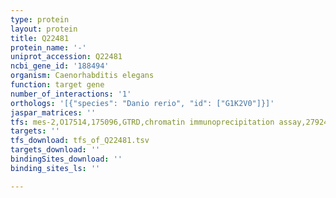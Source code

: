 ```yaml
---
type: protein
layout: protein
title: Q22481
protein_name: '-'
uniprot_accession: Q22481
ncbi_gene_id: '188494'
organism: Caenorhabditis elegans
function: target gene
number_of_interactions: '1'
orthologs: '[{"species": "Danio rerio", "id": ["G1K2V0"]}]'
jaspar_matrices: ''
tfs: mes-2,O17514,175096,GTRD,chromatin immunoprecipitation assay,27924024%5Buid%5D,No
targets: ''
tfs_download: tfs_of_Q22481.tsv
targets_download: ''
bindingSites_download: ''
binding_sites_ls: ''

---
```

